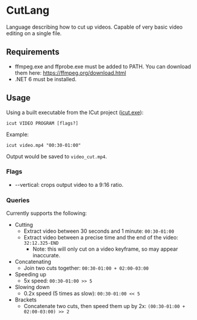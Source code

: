 # CutLang
 Language describing how to cut up videos. Capable of very basic video editing on a single file.

## Requirements

* ffmpeg.exe and ffprobe.exe must be added to PATH. You can download them here: https://ffmpeg.org/download.html
* .NET 6 must be installed.

## Usage

Using a built executable from the ICut project ([icut.exe](https://github.com/lewisc64/CutLang/releases/latest)):

`icut VIDEO PROGRAM [flags?]`

Example:

`icut video.mp4 "00:30-01:00"`

Output would be saved to `video_cut.mp4`.

### Flags

* --vertical: crops output video to a 9:16 ratio.

### Queries

Currently supports the following:

* Cutting
  * Extract video between 30 seconds and 1 minute: `00:30-01:00`
  * Extract video between a precise time and the end of the video: `32:12.325-END`
    * Note: this will only cut on a video keyframe, so may appear inaccurate.
* Concatenating
  * Join two cuts together: `00:30-01:00 + 02:00-03:00`
* Speeding up
  * 5x speed: `00:30-01:00 >> 5`
* Slowing down
  * 0.2x speed (5 times as slow): `00:30-01:00 << 5`
* Brackets
  * Concatenate two cuts, then speed them up by 2x: `(00:30-01:00 + 02:00-03:00) >> 2`
